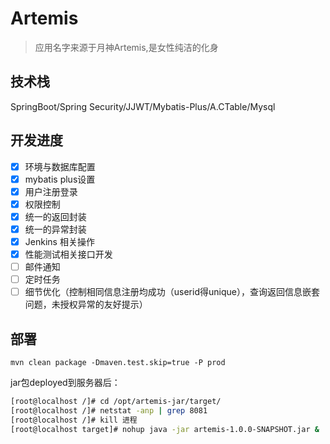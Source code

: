# Artemis
> 应用名字来源于月神Artemis,是女性纯洁的化身

## 技术栈
SpringBoot/Spring Security/JJWT/Mybatis-Plus/A.CTable/Mysql

## 开发进度
- [x] 环境与数据库配置
- [x] mybatis plus设置
- [x] 用户注册登录
- [x] 权限控制
- [x] 统一的返回封装
- [x] 统一的异常封装
- [x] Jenkins 相关操作
- [x] 性能测试相关接口开发
- [ ] 邮件通知
- [ ] 定时任务
- [ ] 细节优化（控制相同信息注册均成功（userid得unique），查询返回信息嵌套问题，未授权异常的友好提示）

## 部署
`mvn clean package -Dmaven.test.skip=true -P prod`

jar包deployed到服务器后：

```bash
[root@localhost /]# cd /opt/artemis-jar/target/
[root@localhost /]# netstat -anp | grep 8081
[root@localhost /]# kill 进程
[root@localhost target]# nohup java -jar artemis-1.0.0-SNAPSHOT.jar &
```

